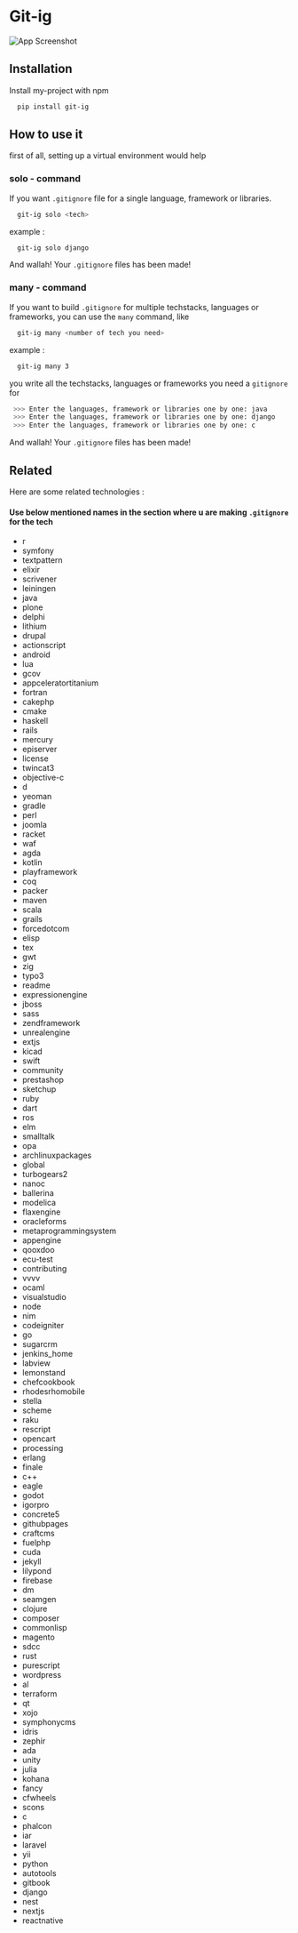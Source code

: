 # Git-ig 


![App Screenshot](gitignore.png)


## Installation

Install my-project with npm

```bash
  pip install git-ig
```


    
## How to use it

first of all, setting up a virtual environment would help

### solo - command

If you want `.gitignore` file for a single language, framework or libraries.

```bash
  git-ig solo <tech>
```

example :
```bash
  git-ig solo django
```

And wallah!  Your `.gitignore` files has been made!

### many - command

If you want to build `.gitignore` for multiple techstacks, languages or frameworks,
you can use the `many` command, like

```bash
  git-ig many <number of tech you need>
```

example :

```bash
  git-ig many 3
```
you write all the techstacks, languages or frameworks you need a  `gitignore` for

```bash
 >>> Enter the languages, framework or libraries one by one: java
 >>> Enter the languages, framework or libraries one by one: django
 >>> Enter the languages, framework or libraries one by one: c
```

And wallah!  Your `.gitignore` files has been made!
## Related

Here are some related technologies :
#### Use below mentioned names in the section where u are making `.gitignore` for the tech

- r
- symfony
- textpattern
- elixir
- scrivener
- leiningen
- java
- plone
- delphi
- lithium
- drupal
- actionscript
- android
- lua
- gcov
- appceleratortitanium
- fortran
- cakephp
- cmake
- haskell
- rails
- mercury
- episerver
- license
- twincat3
- objective-c
- d
- yeoman
- gradle
- perl
- joomla
- racket
- waf
- agda
- kotlin
- playframework
- coq
- packer
- maven
- scala
- grails
- forcedotcom
- elisp
- tex
- gwt
- zig
- typo3
- readme
- expressionengine
- jboss
- sass
- zendframework
- unrealengine
- extjs
- kicad
- swift
- community
- prestashop
- sketchup
- ruby
- dart
- ros
- elm
- smalltalk
- opa
- archlinuxpackages
- global
- turbogears2
- nanoc
- ballerina
- modelica
- flaxengine
- oracleforms
- metaprogrammingsystem
- appengine
- qooxdoo
- ecu-test
- contributing
- vvvv
- ocaml
- visualstudio
- node
- nim
- codeigniter
- go
- sugarcrm
- jenkins_home
- labview
- lemonstand
- chefcookbook
- rhodesrhomobile
- stella
- scheme
- raku
- rescript
- opencart
- processing
- erlang
- finale
- c++
- eagle
- godot
- igorpro
- concrete5
- githubpages
- craftcms
- fuelphp
- cuda
- jekyll
- lilypond
- firebase
- dm
- seamgen
- clojure
- composer
- commonlisp
- magento
- sdcc
- rust
- purescript
- wordpress
- al
- terraform
- qt
- xojo
- symphonycms
- idris
- zephir
- ada
- unity
- julia
- kohana
- fancy
- cfwheels
- scons
- c
- phalcon
- iar
- laravel
- yii
- python
- autotools
- gitbook
- django
- nest
- nextjs
- reactnative




    


